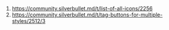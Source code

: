 1. https://community.silverbullet.md/t/list-of-all-icons/2256
2. https://community.silverbullet.md/t/tag-buttons-for-multiple-styles/2512/3